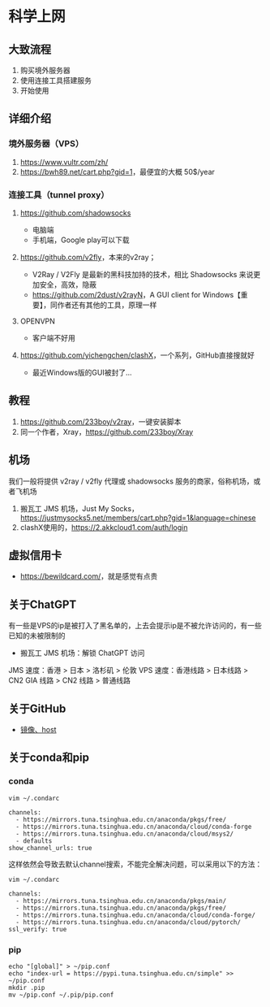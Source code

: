 # 科学上网

## 大致流程

1. 购买境外服务器
2. 使用连接工具搭建服务
3. 开始使用

## 详细介绍

### 境外服务器（VPS）

1. <https://www.vultr.com/zh/>
2. <https://bwh89.net/cart.php?gid=1>，最便宜的大概 50$/year

### 连接工具（tunnel proxy）

1. <https://github.com/shadowsocks>
    - 电脑端
    - 手机端，Google play可以下载

2. <https://github.com/v2fly>，本来的v2ray；
    - V2Ray / V2Fly 是最新的黑科技加持的技术，相比 Shadowsocks 来说更加安全，高效，隐蔽
    - <https://github.com/2dust/v2rayN>，A GUI client for Windows【重要】，同作者还有其他的工具，原理一样

3. OPENVPN
    - 客户端不好用

4. <https://github.com/yichengchen/clashX>，一个系列，GitHub直接搜就好
    - 最近Windows版的GUI被封了...

## 教程

1. <https://github.com/233boy/v2ray>，一键安装脚本
2. 同一个作者，Xray，<https://github.com/233boy/Xray>

## 机场

我们一般将提供 v2ray / v2fly 代理或 shadowsocks 服务的商家，俗称机场，或者飞机场

1. 搬瓦工 JMS 机场，Just My Socks，<https://justmysocks5.net/members/cart.php?gid=1&language=chinese>
2. clashX使用的，<https://2.akkcloud1.com/auth/login>

## 虚拟信用卡

- <https://bewildcard.com/>，就是感觉有点贵

## 关于ChatGPT

有一些是VPS的ip是被打入了黑名单的，上去会提示ip是不被允许访问的，有一些已知的未被限制的

- 搬瓦工 JMS 机场：解锁 ChatGPT 访问

JMS 速度：香港 > 日本 > 洛杉矶 > 伦敦
VPS 速度：香港线路 > 日本线路 > CN2 GIA 线路 > CN2 线路 > 普通线路

## 关于GitHub

- [镜像、host](https://github.com/Alvin9999/new-pac/wiki/%E4%B8%8D%E7%BF%BB%E5%A2%99%E4%B8%8Agithub)

## 关于conda和pip

### conda

```
vim ~/.condarc

channels:
  - https://mirrors.tuna.tsinghua.edu.cn/anaconda/pkgs/free/
  - https://mirrors.tuna.tsinghua.edu.cn/anaconda/cloud/conda-forge
  - https://mirrors.tuna.tsinghua.edu.cn/anaconda/cloud/msys2/
  - defaults
show_channel_urls: true
```

这样依然会导致去默认channel搜索，不能完全解决问题，可以采用以下的方法：

```
vim ~/.condarc

channels:
  - https://mirrors.tuna.tsinghua.edu.cn/anaconda/pkgs/main/
  - https://mirrors.tuna.tsinghua.edu.cn/anaconda/pkgs/free/
  - https://mirrors.tuna.tsinghua.edu.cn/anaconda/cloud/conda-forge/
  - https://mirrors.tuna.tsinghua.edu.cn/anaconda/cloud/pytorch/
ssl_verify: true
```

### pip

```
echo "[global]" > ~/pip.conf
echo "index-url = https://pypi.tuna.tsinghua.edu.cn/simple" >> ~/pip.conf
mkdir .pip
mv ~/pip.conf ~/.pip/pip.conf
```
